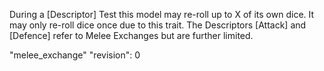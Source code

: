 During a [Descriptor] Test this model may re-roll up to X of its own dice.
It may only re-roll dice once due to this trait.
The Descriptors [Attack] and [Defence] refer to Melee Exchanges but are further limited.

"melee_exchange"
"revision": 0